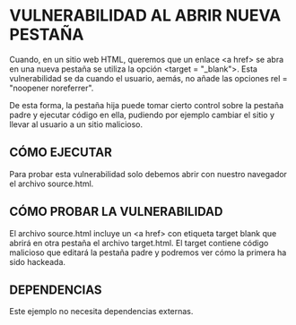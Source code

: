 # VULNERABILIDAD AL ABRIR NUEVA PESTAÑA

Cuando, en un sitio web HTML, queremos que un enlace \<a href> se abra en una nueva pestaña se utiliza la opción
<target = "_blank">. Esta vulnerabilidad se da cuando el usuario, aemás, no añade las opciones rel = "noopener noreferrer".

De esta forma, la pestaña hija puede tomar cierto control sobre la pestaña padre y ejecutar código en ella, pudiendo
por ejemplo cambiar el sitio y llevar al usuario a un sitio malicioso.

## CÓMO EJECUTAR

Para probar esta vulnerabilidad solo debemos abrir con nuestro navegador el archivo source.html.

## CÓMO PROBAR LA VULNERABILIDAD

El archivo source.html incluye un \<a href> con etiqueta target blank que abrirá en otra pestaña el archivo target.html.
El target contiene código malicioso que editará la pestaña padre y podremos ver cómo la primera ha sido hackeada.

## DEPENDENCIAS

Este ejemplo no necesita dependencias externas.

